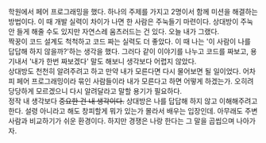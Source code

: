 학원에서 페어 프로그래밍을 했다. 하나의 주제를 가지고 2명이서 함께 미션을 해결하는 방법이다. 이 때 개발 실력이 차이가 나면 한 사람은 주눅들기 마련이다. 상대방이 주눅 안 들게 해줄 수도 있지만 자연스레 움츠러드는 건 있다. 오늘 내가 그랬다.<br>
짝꿍이 코드 설계도 척척하고 코드 짜는 실력도 더 좋았다. 이 때 나는 '이 사람이 나를 답답해 하지 않을까?'하는 생각을 했다. 그러다 같이 이야기를 나누고 코드를 짜보고, 용기내서 '내가 한번 짜보겠다' 말도 해보니 생각보다 어렵지 않았다.<br>
상대방도 천천히 알려주려고 하고 만약 내가 모른다면 다시 물어보면 될 일이었다. 어차피 페어 프로그래밍이라 묶인 사람들이라 내가 모른다고 하면 어떻게 하겠는가. 오히려 당당하게 모르겠으니 다시 알려달라고 말할 용기가 필요하다.<br>
정작 내 생각보다 ~~중요한 건 내 생각이다.~~ 상대방은 나를 답답해 하지 않고 이해해주려고 한다. 설령 아니라고 해도 창피할게 뭐가 있는가 몰라서 배우는 입장인데. 아무래도 주변 사람과 비교하기가 쉬운 환경이다. 하지만 경쟁은 나랑 한다는 그 말을 곱씹으며 나아가자. 